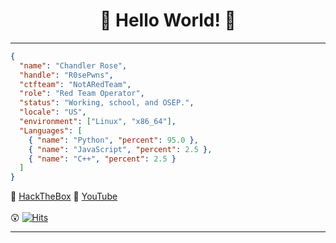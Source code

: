 <div align="center">

# 🤗 Hello World! 🤗

</div>

---

```json
{
  "name": "Chandler Rose",
  "handle": "R0sePwns",
  "ctfteam": "NotARedTeam",
  "role": "Red Team Operator",
  "status": "Working, school, and OSEP.",
  "locale": "US",
  "environment": ["Linux", "x86_64"],
  "Languages": [
    { "name": "Python", "percent": 95.0 },
    { "name": "JavaScript", "percent": 2.5 },
    { "name": "C++", "percent": 2.5 }
  ]
}
```
<div align="left">

👾 [HackTheBox](https://app.hackthebox.com/profile/badges/1055111)  🎥 [YouTube](https://www.youtube.com/channel/UCmX-WqhGSMDbBSs9nHjF-wA) 
<br>
<br>
😲  [![Hits](https://hits.seeyoufarm.com/api/count/incr/badge.svg?url=https%3A%2F%2Fgithub.com%2FRosePwns&count_bg=%235EBA18&title_bg=%23353333&icon=&icon_color=%23E7E7E7&title=hits&edge_flat=false)](https://hits.seeyoufarm.com)

---


